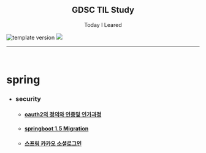 
<h2 align="middle">GDSC TIL Study</h2>
<p align="middle">Today I Leared</p>
<p align="left">
  <img src="https://img.shields.io/badge/version-1.0.0-blue?style=flat-square" alt="template version"/>
  <img src="https://img.shields.io/badge/language-md-md.svg?style=flat-square"/>
</p>
<hr>
<br/>

# spring
- ### security
  - <h4><a href='https://github.com/sudhdkso/TIL/blob/main/Spring/Oauth2.md'>oauth2의 정의와 인증및 인가과정</a></h4>

  - <h4><a href='https://github.com/sudhdkso/TIL/blob/main/Spring/1.5Migration.md'>springboot 1.5 Migration</a></h4>

  - <h4><a href='https://github.com/sudhdkso/TIL/blob/main/Spring/kakaoOauth.md'>스프링 카카오 소셜로그인</a></h4>



